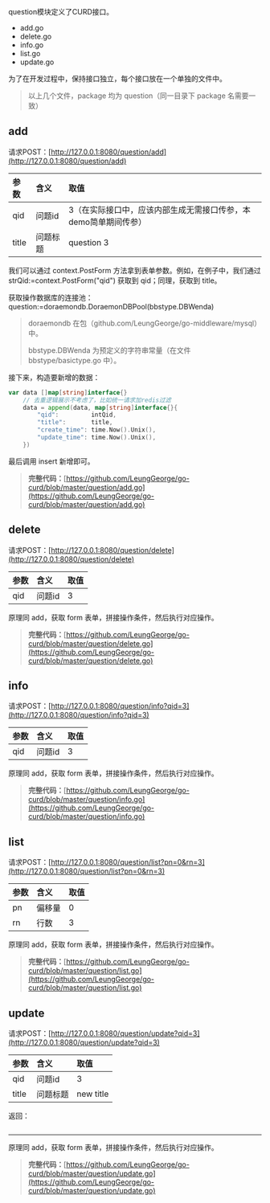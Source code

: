 question模块定义了CURD接口。

* add.go    
* delete.go
* info.go   
* list.go   
* update.go

为了在开发过程中，保持接口独立，每个接口放在一个单独的文件中。

> 以上几个文件，package 均为 question（同一目录下 package 名需要一致）

## add

请求POST：[http://127.0.0.1:8080/question/add](http://127.0.0.1:8080/question/add)

| 参数 | 含义 | 取值 |
| :--- | :--- | :--- |
| qid | 问题id | 3（在实际接口中，应该内部生成无需接口传参，本demo简单期间传参） |
| title | 问题标题 | question 3 |

我们可以通过 context.PostForm 方法拿到表单参数。例如，在例子中，我们通过 strQid:=context.PostForm\("qid"\) 获取到 qid；同理，获取到 title。

获取操作数据库的连接池：question:=doraemondb.DoraemonDBPool\(bbstype.DBWenda\)

> doraemondb 在包（github.com/LeungGeorge/go-middleware/mysql）中。
>
> bbstype.DBWenda 为预定义的字符串常量（在文件 bbstype/basictype.go 中）。

接下来，构造要新增的数据：

```go
var data []map[string]interface{}
    // 去重逻辑展示不考虑了，比如统一请求加redis过滤
    data = append(data, map[string]interface{}{
        "qid":         intQid,
        "title":       title,
        "create_time": time.Now().Unix(),
        "update_time": time.Now().Unix(),
    })
```

最后调用 insert 新增即可。

> **完整代码：**[https://github.com/LeungGeorge/go-curd/blob/master/question/add.go](https://github.com/LeungGeorge/go-curd/blob/master/question/add.go)

## delete

请求POST：[http://127.0.0.1:8080/question/delete](http://127.0.0.1:8080/question/delete)

| 参数 | 含义 | 取值 |
| :--- | :--- | :--- |
| qid | 问题id | 3 |

原理同 add，获取 form 表单，拼接操作条件，然后执行对应操作。

> **完整代码：**[https://github.com/LeungGeorge/go-curd/blob/master/question/delete.go](https://github.com/LeungGeorge/go-curd/blob/master/question/delete.go)

## info

请求POST：[http://127.0.0.1:8080/question/info?qid=3](http://127.0.0.1:8080/question/info?qid=3)

| 参数 | 含义 | 取值 |
| :--- | :--- | :--- |
| qid | 问题id | 3 |

原理同 add，获取 form 表单，拼接操作条件，然后执行对应操作。

> **完整代码：**[https://github.com/LeungGeorge/go-curd/blob/master/question/info.go](https://github.com/LeungGeorge/go-curd/blob/master/question/info.go)

## list

请求POST：[http://127.0.0.1:8080/question/list?pn=0&rn=3](http://127.0.0.1:8080/question/list?pn=0&rn=3)

| 参数 | 含义 | 取值 |
| :--- | :--- | :--- |
| pn | 偏移量 | 0 |
| rn | 行数 | 3 |

原理同 add，获取 form 表单，拼接操作条件，然后执行对应操作。



> **完整代码：**[https://github.com/LeungGeorge/go-curd/blob/master/question/list.go](https://github.com/LeungGeorge/go-curd/blob/master/question/list.go)

## update

请求POST：[http://127.0.0.1:8080/question/update?qid=3](http://127.0.0.1:8080/question/update?qid=3)

| 参数 | 含义 | 取值 |
| :--- | :--- | :--- |
| qid | 问题id | 3 |
| title | 问题标题 | new title |

返回：

```

```

---

原理同 add，获取 form 表单，拼接操作条件，然后执行对应操作。

> **完整代码：**[https://github.com/LeungGeorge/go-curd/blob/master/question/update.go](https://github.com/LeungGeorge/go-curd/blob/master/question/update.go)



